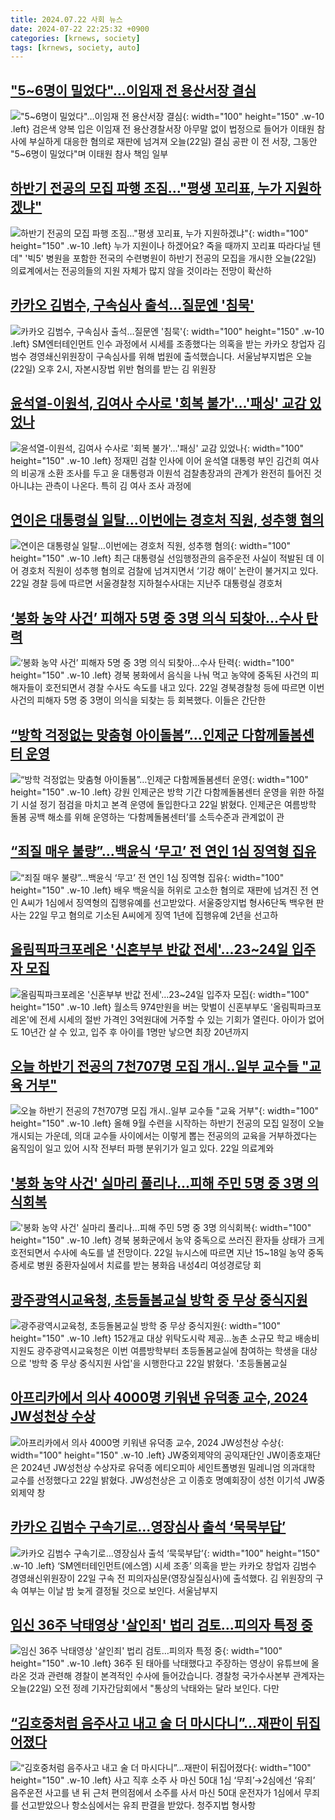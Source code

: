 ```yaml
---
title: 2024.07.22 사회 뉴스
date: 2024-07-22 22:25:32 +0900
categories: [krnews, society]
tags: [krnews, society, auto]
---
```

## ["5~6명이 밀었다"…이임재 전 용산서장 결심](https://n.news.naver.com/mnews/article/437/0000402620)

!["5~6명이 밀었다"…이임재 전 용산서장 결심](https://mimgnews.pstatic.net/image/origin/437/2024/07/22/402620.jpg?type=nf220_150){: width="100" height="150" .w-10 .left}
검은색 양복 입은 이임재 전 용산경찰서장 아무말 없이 법정으로 들어가 이태원 참사에 부실하게 대응한 혐의로 재판에 넘겨져 오늘(22일) 결심 공판 이 전 서장, 그동안 "5~6명이 밀었다"며 이태원 참사 책임 일부

## [하반기 전공의 모집 파행 조짐…"평생 꼬리표, 누가 지원하겠냐"](https://n.news.naver.com/mnews/article/055/0001174191)

![하반기 전공의 모집 파행 조짐…"평생 꼬리표, 누가 지원하겠냐"](https://mimgnews.pstatic.net/image/origin/055/2024/07/22/1174191.jpg?type=nf220_150){: width="100" height="150" .w-10 .left}
누가 지원이나 하겠어요? 죽을 때까지 꼬리표 따라다닐 텐데" '빅5' 병원을 포함한 전국의 수련병원이 하반기 전공의 모집을 개시한 오늘(22일) 의료계에서는 전공의들의 지원 자체가 많지 않을 것이라는 전망이 확산하

## [카카오 김범수, 구속심사 출석…질문엔 '침묵'](https://n.news.naver.com/mnews/article/057/0001831229)

![카카오 김범수, 구속심사 출석…질문엔 '침묵'](https://mimgnews.pstatic.net/image/origin/057/2024/07/22/1831229.jpg?type=nf220_150){: width="100" height="150" .w-10 .left}
SM엔터테인먼트 인수 과정에서 시세를 조종했다는 의혹을 받는 카카오 창업자 김범수 경영쇄신위원장이 구속심사를 위해 법원에 출석했습니다. 서울남부지법은 오늘(22일) 오후 2시, 자본시장법 위반 혐의를 받는 김 위원장

## [윤석열-이원석, 김여사 수사로 '회복 불가'…'패싱' 교감 있었나](https://n.news.naver.com/mnews/article/421/0007678794)

![윤석열-이원석, 김여사 수사로 '회복 불가'…'패싱' 교감 있었나](https://mimgnews.pstatic.net/image/origin/421/2024/07/22/7678794.jpg?type=nf220_150){: width="100" height="150" .w-10 .left}
정재민 검찰 인사에 이어 윤석열 대통령 부인 김건희 여사의 비공개 소환 조사를 두고 윤 대통령과 이원석 검찰총장과의 관계가 완전히 틀어진 것 아니냐는 관측이 나온다. 특히 김 여사 조사 과정에

## [연이은 대통령실 일탈…이번에는 경호처 직원, 성추행 혐의](https://n.news.naver.com/mnews/article/011/0004370038)

![연이은 대통령실 일탈…이번에는 경호처 직원, 성추행 혐의](https://mimgnews.pstatic.net/image/origin/011/2024/07/22/4370038.jpg?type=nf220_150){: width="100" height="150" .w-10 .left}
최근 대통령실 선임행정관의 음주운전 사실이 적발된 데 이어 경호처 직원이 성추행 혐의로 검찰에 넘겨지면서 ‘기강 해이’ 논란이 불거지고 있다. 22일 경찰 등에 따르면 서울경찰청 지하철수사대는 지난주 대통령실 경호처

## [‘봉화 농약 사건’ 피해자 5명 중 3명 의식 되찾아…수사 탄력](https://n.news.naver.com/mnews/article/032/0003309937)

![‘봉화 농약 사건’ 피해자 5명 중 3명 의식 되찾아…수사 탄력](https://mimgnews.pstatic.net/image/origin/032/2024/07/22/3309937.jpg?type=nf220_150){: width="100" height="150" .w-10 .left}
경북 봉화에서 음식을 나눠 먹고 농약에 중독된 사건의 피해자들이 호전되면서 경찰 수사도 속도를 내고 있다. 22일 경북경찰청 등에 따르면 이번 사건의 피해자 5명 중 3명이 의식을 되찾는 등 회복했다. 이들은 간단한

## [“방학 걱정없는 맞춤형 아이돌봄”…인제군 다함께돌봄센터 운영](https://n.news.naver.com/mnews/article/421/0007678879)

![“방학 걱정없는 맞춤형 아이돌봄”…인제군 다함께돌봄센터 운영](https://mimgnews.pstatic.net/image/origin/421/2024/07/22/7678879.jpg?type=nf220_150){: width="100" height="150" .w-10 .left}
강원 인제군은 방학 기간 다함께돌봄센터 운영을 위한 하절기 시설 정기 점검을 마치고 본격 운영에 돌입한다고 22일 밝혔다. 인제군은 여름방학 돌봄 공백 해소를 위해 운영하는 ‘다함께돌봄센터’를 소득수준과 관계없이 관

## [“죄질 매우 불량”…백윤식 ‘무고’ 전 연인 1심 징역형 집유](https://n.news.naver.com/mnews/article/081/0003466660)

![“죄질 매우 불량”…백윤식 ‘무고’ 전 연인 1심 징역형 집유](https://mimgnews.pstatic.net/image/origin/081/2024/07/22/3466660.jpg?type=nf220_150){: width="100" height="150" .w-10 .left}
배우 백윤식을 허위로 고소한 혐의로 재판에 넘겨진 전 연인 A씨가 1심에서 징역형의 집행유예를 선고받았다. 서울중앙지법 형사6단독 백우현 판사는 22일 무고 혐의로 기소된 A씨에게 징역 1년에 집행유예 2년을 선고하

## [올림픽파크포레온 '신혼부부 반값 전세'…23~24일 입주자 모집](https://n.news.naver.com/mnews/article/003/0012681691)

![올림픽파크포레온 '신혼부부 반값 전세'…23~24일 입주자 모집](https://mimgnews.pstatic.net/image/origin/003/2024/07/22/12681691.jpg?type=nf220_150){: width="100" height="150" .w-10 .left}
월소득 974만원을 버는 맞벌이 신혼부부도 '올림픽파크포레온'에 전세 시세의 절반 가격인 3억원대에 거주할 수 있는 기회가 열린다. 아이가 없어도 10년간 살 수 있고, 입주 후 아이를 1명만 낳으면 최장 20년까지

## [오늘 하반기 전공의 7천707명 모집 개시..일부 교수들 "교육 거부"](https://n.news.naver.com/mnews/article/215/0001171812)

![오늘 하반기 전공의 7천707명 모집 개시..일부 교수들 "교육 거부"](https://mimgnews.pstatic.net/image/origin/215/2024/07/22/1171812.jpg?type=nf220_150){: width="100" height="150" .w-10 .left}
올해 9월 수련을 시작하는 하반기 전공의 모집 일정이 오늘 개시되는 가운데, 의대 교수들 사이에서는 이렇게 뽑는 전공의의 교육을 거부하겠다는 움직임이 일고 있어 시작 전부터 파행 분위기가 일고 있다. 22일 의료계와

## ['봉화 농약 사건' 실마리 풀리나…피해 주민 5명 중 3명 의식회복](https://n.news.naver.com/mnews/article/008/0005066845)

!['봉화 농약 사건' 실마리 풀리나…피해 주민 5명 중 3명 의식회복](https://mimgnews.pstatic.net/image/origin/008/2024/07/22/5066845.jpg?type=nf220_150){: width="100" height="150" .w-10 .left}
경북 봉화군에서 농약 중독으로 쓰러진 환자들 상태가 크게 호전되면서 수사에 속도를 낼 전망이다. 22일 뉴시스에 따르면 지난 15~18일 농약 중독 증세로 병원 중환자실에서 치료를 받는 봉화읍 내성4리 여성경로당 회

## [광주광역시교육청, 초등돌봄교실 방학 중 무상 중식지원](https://n.news.naver.com/mnews/article/002/0002342330)

![광주광역시교육청, 초등돌봄교실 방학 중 무상 중식지원](https://mimgnews.pstatic.net/image/origin/002/2024/07/22/2342330.jpg?type=nf220_150){: width="100" height="150" .w-10 .left}
152개교 대상 위탁도시락 제공…농촌 소규모 학교 배송비 지원도 광주광역시교육청은 이번 여름방학부터 초등돌봄교실에 참여하는 학생을 대상으로 '방학 중 무상 중식지원 사업'을 시행한다고 22일 밝혔다. '초등돌봄교실

## [아프리카에서 의사 4000명 키워낸 유덕종 교수, 2024 JW성천상 수상](https://n.news.naver.com/mnews/article/015/0005012576)

![아프리카에서 의사 4000명 키워낸 유덕종 교수, 2024 JW성천상 수상](https://mimgnews.pstatic.net/image/origin/015/2024/07/22/5012576.jpg?type=nf220_150){: width="100" height="150" .w-10 .left}
JW중외제약의 공익재단인 JW이종호재단은 2024년 JW성천상 수상자로 유덕종 에티오피아 세인트폴병원 밀레니엄 의과대학 교수를 선정했다고 22일 밝혔다. JW성천상은 고 이종호 명예회장이 성천 이기석 JW중외제약 창

## [카카오 김범수 구속기로…영장심사 출석 ‘묵묵부답’](https://n.news.naver.com/mnews/article/020/0003577712)

![카카오 김범수 구속기로…영장심사 출석 ‘묵묵부답’](https://mimgnews.pstatic.net/image/origin/020/2024/07/22/3577712.jpg?type=nf220_150){: width="100" height="150" .w-10 .left}
‘SM엔터테인먼트(에스엠) 시세 조종’ 의혹을 받는 카카오 창업자 김범수 경영쇄신위원장이 22일 구속 전 피의자심문(영장실질심사)에 출석했다. 김 위원장의 구속 여부는 이날 밤 늦게 결정될 것으로 보인다. 서울남부지

## [임신 36주 낙태영상 '살인죄' 법리 검토…피의자 특정 중](https://n.news.naver.com/mnews/article/437/0000402616)

![임신 36주 낙태영상 '살인죄' 법리 검토…피의자 특정 중](https://mimgnews.pstatic.net/image/origin/437/2024/07/22/402616.jpg?type=nf220_150){: width="100" height="150" .w-10 .left}
36주 된 태아를 낙태했다고 주장하는 영상이 유튜브에 올라온 것과 관련해 경찰이 본격적인 수사에 들어갔습니다. 경찰청 국가수사본부 관계자는 오늘(22일) 오전 정례 기자간담회에서 "통상의 낙태와는 달라 보인다. 다만

## [“김호중처럼 음주사고 내고 술 더 마시다니”…재판이 뒤집어졌다](https://n.news.naver.com/mnews/article/009/0005338230)

![“김호중처럼 음주사고 내고 술 더 마시다니”…재판이 뒤집어졌다](https://mimgnews.pstatic.net/image/origin/009/2024/07/22/5338230.jpg?type=nf220_150){: width="100" height="150" .w-10 .left}
사고 직후 소주 사 마신 50대 1심 ‘무죄’→2심에선 ‘유죄’ 음주운전 사고를 낸 뒤 근처 편의점에서 소주를 사서 마신 50대 운전자가 1심에서 무죄를 선고받았으나 항소심에서는 유죄 판결을 받았다. 청주지법 형사항

